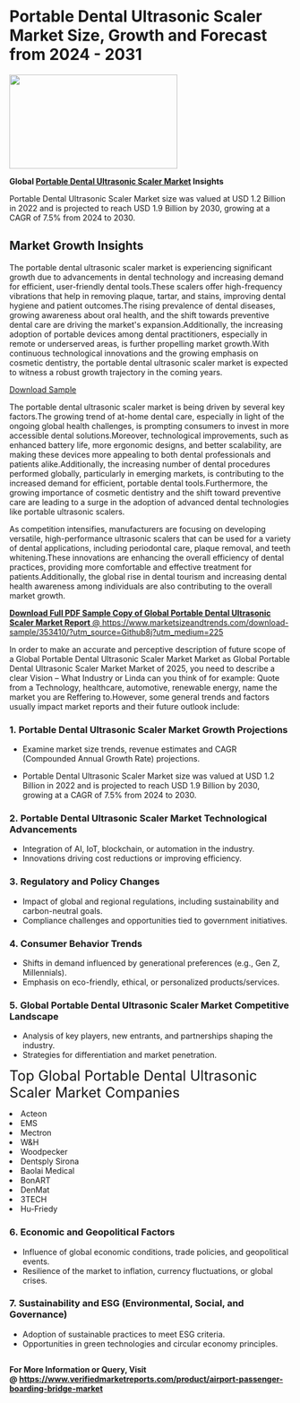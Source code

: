 <H1>Portable Dental Ultrasonic Scaler Market Size, Growth and Forecast from 2024 - 2031</H1><img class="aligncenter size-medium wp-image-584254" src="https://thirdeyenews.in/wp-content/uploads/2024/09/Global-Market-Research-300x168.jpeg" alt="" width="300" height="168" /><p><strong>Global&nbsp;<a href="https://www.marketsizeandtrends.com/download-sample/353410/?utm_source=Github8j?utm_medium=225">Portable Dental Ultrasonic Scaler Market</a> Insights</strong></p><p>Portable Dental Ultrasonic Scaler Market size was valued at USD 1.2 Billion in 2022 and is projected to reach USD 1.9 Billion by 2030, growing at a CAGR of 7.5% from 2024 to 2030.</p><p><h2>Market Growth Insights</h2> <p>The portable dental ultrasonic scaler market is experiencing significant growth due to advancements in dental technology and increasing demand for efficient, user-friendly dental tools.These scalers offer high-frequency vibrations that help in removing plaque, tartar, and stains, improving dental hygiene and patient outcomes.The rising prevalence of dental diseases, growing awareness about oral health, and the shift towards preventive dental care are driving the market's expansion.Additionally, the increasing adoption of portable devices among dental practitioners, especially in remote or underserved areas, is further propelling market growth.With continuous technological innovations and the growing emphasis on cosmetic dentistry, the portable dental ultrasonic scaler market is expected to witness a robust growth trajectory in the coming years.</p> <p><a href="download_sample_link">Download Sample</a></p> <p>The portable dental ultrasonic scaler market is being driven by several key factors.The growing trend of at-home dental care, especially in light of the ongoing global health challenges, is prompting consumers to invest in more accessible dental solutions.Moreover, technological improvements, such as enhanced battery life, more ergonomic designs, and better scalability, are making these devices more appealing to both dental professionals and patients alike.Additionally, the increasing number of dental procedures performed globally, particularly in emerging markets, is contributing to the increased demand for efficient, portable dental tools.Furthermore, the growing importance of cosmetic dentistry and the shift toward preventive care are leading to a surge in the adoption of advanced dental technologies like portable ultrasonic scalers.</p> <p>As competition intensifies, manufacturers are focusing on developing versatile, high-performance ultrasonic scalers that can be used for a variety of dental applications, including periodontal care, plaque removal, and teeth whitening.These innovations are enhancing the overall efficiency of dental practices, providing more comfortable and effective treatment for patients.Additionally, the global rise in dental tourism and increasing dental health awareness among individuals are also contributing to the overall market growth.</p> <p><a href="get_more_link"></p><p><span class=""><strong>Download Full PDF Sample Copy of Global Portable Dental Ultrasonic Scaler Market Report</strong> @ <a href="https://www.marketsizeandtrends.com/download-sample/353410/?utm_source=Github8j?utm_medium=225" target="_blank">https://www.marketsizeandtrends.com/download-sample/353410/?utm_source=Github8j?utm_medium=225</a></span></p><p>In order to make an accurate and perceptive description of future scope of a Global&nbsp;Portable Dental Ultrasonic Scaler Market Market as Global&nbsp;Portable Dental Ultrasonic Scaler Market Market of 2025, you need to describe a clear Vision &ndash; What Industry or Linda can you think of for example: Quote from a Technology, healthcare, automotive, renewable energy, name the market you are Reffering to.However, some general trends and factors usually impact market reports and their future outlook include:</p><h3>1.&nbsp;<strong>Portable Dental Ultrasonic Scaler Market Growth Projections</strong></h3><ul><li>Examine market size trends, revenue estimates and CAGR (Compounded Annual Growth Rate) projections.</li><li><p>Portable Dental Ultrasonic Scaler Market size was valued at USD 1.2 Billion in 2022 and is projected to reach USD 1.9 Billion by 2030, growing at a CAGR of 7.5% from 2024 to 2030.</p></li></ul><h3>2.&nbsp;<strong>Portable Dental Ultrasonic Scaler Market Technological Advancements</strong></h3><ul><li>Integration of AI, IoT, blockchain, or automation in the industry.</li><li>Innovations driving cost reductions or improving efficiency.</li></ul><h3>3.&nbsp;<strong>Regulatory and Policy Changes</strong></h3><ul><li>Impact of global and regional regulations, including sustainability and carbon-neutral goals.</li><li>Compliance challenges and opportunities tied to government initiatives.</li></ul><h3>4.&nbsp;<strong>Consumer Behavior Trends</strong></h3><ul><li>Shifts in demand influenced by generational preferences (e.g., Gen Z, Millennials).</li><li>Emphasis on eco-friendly, ethical, or personalized products/services.</li></ul><h3>5.&nbsp;<strong>Global Portable Dental Ultrasonic Scaler Market Competitive Landscape</strong></h3><ul><li>Analysis of key players, new entrants, and partnerships shaping the industry.</li><li>Strategies for differentiation and market penetration.</li></ul><p data-pm-slice="1 1 []"><span style="color: inherit; font-family: inherit; font-size: 25px;">Top Global Portable Dental Ultrasonic Scaler Market Companies</span></p><div class="" data-test-id=""><p><li>Acteon</li><li> EMS</li><li> Mectron</li><li> W&H</li><li> Woodpecker</li><li> Dentsply Sirona</li><li> Baolai Medical</li><li> BonART</li><li> DenMat</li><li> 3TECH</li><li> Hu-Friedy</li></p></div><h3>6.&nbsp;<strong>Economic and Geopolitical Factors</strong></h3><ul><li>Influence of global economic conditions, trade policies, and geopolitical events.</li><li>Resilience of the market to inflation, currency fluctuations, or global crises.</li></ul><h3>7.&nbsp;<strong>Sustainability and ESG (Environmental, Social, and Governance)</strong></h3><ul><li>Adoption of sustainable practices to meet ESG criteria.</li><li>Opportunities in green technologies and circular economy principles.</li></ul><h2><strong style="font-size: 14px;">For More Information or Query, Visit @&nbsp;</strong><a style="background-color: #ffffff; font-size: 14px;" href="https://www.marketsizeandtrends.com/report/portable-dental-ultrasonic-scaler-market/" target="_blank">https://www.verifiedmarketreports.com/product/airport-passenger-boarding-bridge-market</a></h2>